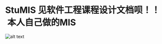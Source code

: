 # StuMIS 见软件工程课程设计文档呗！！  本人自己做的MIS
![alt text](https://github.com/erichhhhho/StuMIS/blob/master/image.png)
